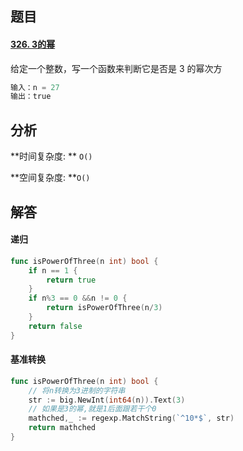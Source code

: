 ## 题目

#### [326. 3的幂](https://leetcode-cn.com/problems/power-of-three/)

给定一个整数，写一个函数来判断它是否是 3 的幂次方

```go
输入：n = 27
输出：true
```



## 分析




**时间复杂度: ** `O()`

**空间复杂度:  **`O()`

## 解答

#### 递归

```go
func isPowerOfThree(n int) bool {
    if n == 1 {
        return true
    }
    if n%3 == 0 &&n != 0 {
        return isPowerOfThree(n/3)
    }
    return false
}
```



#### 基准转换

```go
func isPowerOfThree(n int) bool {
    // 将n转换为3进制的字符串
    str := big.NewInt(int64(n)).Text(3)
    // 如果是3的幂,就是1后面跟若干个0
    mathched,_ := regexp.MatchString(`^10*$`, str)
    return mathched
}
```

